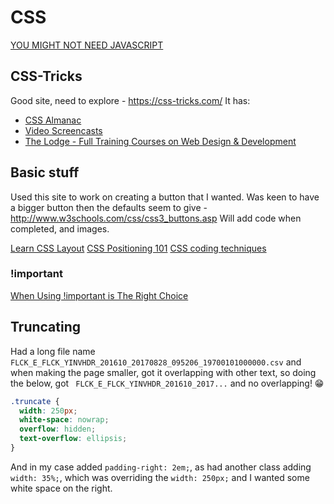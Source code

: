 # CSS


[YOU MIGHT NOT NEED JAVASCRIPT](http://youmightnotneedjs.com/)

## CSS-Tricks
Good site, need to explore - https://css-tricks.com/
It has:
- [CSS Almanac](https://css-tricks.com/almanac/)
- [Video Screencasts](https://css-tricks.com/video-screencasts/)
- [The Lodge - Full Training Courses on Web Design & Development](https://css-tricks.com/lodge/)


## Basic stuff
Used this site to work on creating a button that I wanted. Was keen to have a bigger button then the defaults seem to give - http://www.w3schools.com/css/css3_buttons.asp
Will add code when completed, and images.

[Learn CSS Layout](http://learnlayout.com/)
[CSS Positioning 101](http://alistapart.com/article/css-positioning-101)
[CSS coding techniques](https://hacks.mozilla.org/2016/05/css-coding-techniques/)


### !important

[When Using !important is The Right Choice](https://css-tricks.com/when-using-important-is-the-right-choice/)



## Truncating

Had a long file name ` FLCK_E_FLCK_YINVHDR_201610_20170828_095206_19700101000000.csv` and when making the page smaller, got it overlapping with other text, so doing the below, got ` FLCK_E_FLCK_YINVHDR_201610_2017...` and no overlapping! 😁

```css
.truncate {
  width: 250px;
  white-space: nowrap;
  overflow: hidden;
  text-overflow: ellipsis;
}
```

And in my case added `padding-right: 2em;`, as had another class adding `width: 35%;`, which was overriding the `width: 250px;` and I wanted some white space on the right.
